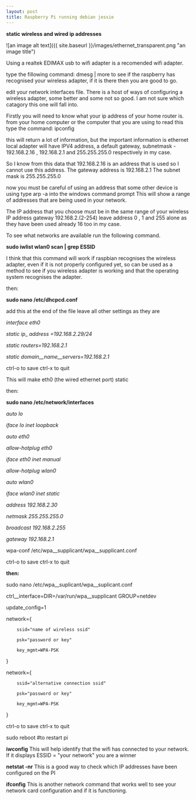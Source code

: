 ```yaml
---
layout: post
title: Raspberry Pi running debian jessie 
---
```

 
 **static wireless and wired ip addresses**
 
![an image alt text]({{ site.baseurl }}/images/ethernet_transparent.png "an image title")

Using a realtek EDIMAX usb to wifi adapter is a recomended wifi adapter.

  type the fillowing command:
        dmesg | more 
  to see if the raspberry has recognised your wireless adapter, if it is there then you are good to go.
  
  edit your network interfaces file.
  There is a host of ways of configuring a wireless adapter, some better and some not so good.
  I am not sure which catagory this one will fall into.

  Firstly you will need to know what your ip address of your home router is. 
  from your home computer or the computer that you are using to read this type the command:
  ipconfig 
  
  this will return a lot of information, but the important information is 
  ethernet local adapter will have IPV4 address, a default gateway, subnetmask - 192.168.2.16 , 192.168.2.1 and 255.255.255.0     respectively in my case.
  
  So I know from this data that 192.168.2.16 is an address that is used so I cannot use this address.
  The gateway address is 192.168.2.1
  The subnet mask is 255.255.255.0
  
  now you must be careful of using an address that some other device is using type arp -a into the windows command prompt
  This will show a range of addresses that are being used in your network. 
  
  The IP address that you choose must be in the same range of your wireless IP address gateway 192.168.2.(2-254)
  leave address 0 , 1 and 255 alone as they have been used already 16 too in my case.

 To see what networks are available run the following command.
 
 **sudo iwlist wlan0 scan | grep ESSID**
 
 I think that this command will work if raspbian recognises the wireless adapter, even if it is not properly configured yet,  so can   be used as a method to see if you wireless adapter is working and that the operating system recognises the adapter.  
 
 then:
 
**sudo nano /etc/dhcpcd.conf**

add this at the end of the file leave all other settings as they are

_interface eth0_

_static ip__ _address_ _=192.168.2.29/24_

_static routers=192.168.2.1_

_static domain__name__servers=192.168.2.1_


ctrl-o to save
ctrl-x to quit

This will make eth0 (the wired ethernet port) static

then: 

**sudo nano /etc/network/interfaces**

_auto lo_

_iface lo inet loopback_


_auto eth0_

_allow-hotplug eth0_

_iface eth0 inet manual_


_allow-hotplug wlan0_

_auto wlan0_

_iface wlan0 inet static_

_address 192.168.2.30_

_netmask 255.255.255.0_

_broadcast 192.168.2.255_

_gateway 192.168.2.1_

wpa-conf /etc/wpa__supplicant/wpa__supplicant.conf


ctrl-o to save
ctrl-x to quit



**then:** 

sudo nano /etc/wpa__suplicant/wpa__suplicant.conf

ctrl__interface=DIR=/var/run/wpa__supplicant GROUP=netdev

update_config=1

network={

        ssid="name of wireless ssid"
        
        psk="password or key"
        
        key_mgmt=WPA-PSK
        
}

network={

        ssid="alternative connection ssid"
        
        psk="password or key"
        
        key_mgmt=WPA-PSK
        
}


ctrl-o to save
ctrl-x to quit

sudo reboot  #to restart pi

**iwconfig** 
This will help identify that the wifi has connected to your network. If it displays ESSID = "your network" you are a winner

**netstat -nr** 
This is a good way to check which IP addresses have been configured on the PI

**ifconfig** 
This is another network command that works well to see your network card configuration and if it is functioning.

 
